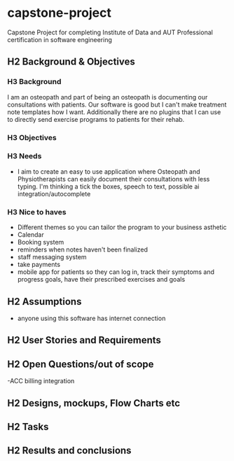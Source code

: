 # capstone-project
Capstone Project for completing Institute of Data and AUT Professional certification in software engineering

## H2 Background & Objectives
### H3 Background
I am an osteopath and part of being an osteopath is documenting our consultations with patients. Our software is good but I can't make treatment note templates how I want. Additionally there are no plugins that I can use to directly send exercise programs to patients for their rehab.

### H3 Objectives

### H3 Needs
- I aim to create an easy to use application where Osteopath and Physiotherapists can easily document their consultations with less typing. I'm thinking a tick the boxes, speech to text, possible ai integration/autocomplete


### H3 Nice to haves
- Different themes so you can tailor the program to your business asthetic
- Calendar
- Booking system
- reminders when notes haven't been finalized
- staff messaging system
- take payments
- mobile app for patients so they can log in, track their symptoms and progress goals, have their prescribed exercises and goals
  
## H2 Assumptions
- anyone using this software has internet connection

## H2 User Stories and Requirements


## H2 Open Questions/out of scope
-ACC billing integration

## H2 Designs, mockups, Flow Charts etc
## H2 Tasks</h2>
## H2 Results and conclusions
